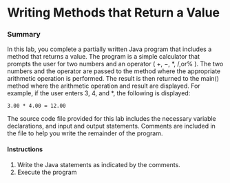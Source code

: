 # Writing Methods that Return a Value

### Summary
In this lab, you complete a partially written Java program that includes a method that returns a value. 
The program is a simple calculator that prompts the user for two numbers and an operator ( +, −, *, /,or% ). 
The two numbers and the operator are passed to the method where the appropriate arithmetic operation is performed. 
The result is then returned to the main() method where the arithmetic operation and result are displayed. 
For example, if the user enters 3, 4, and *, the following is displayed:

```
3.00 * 4.00 = 12.00
```

The source code file provided for this lab includes the necessary variable declarations, and input and output statements. Comments are included in the file to help you write the remainder of the program.

#### Instructions
1. Write the Java statements as indicated by the comments.
2. Execute the program